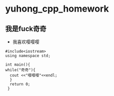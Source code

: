 # yuhong_cpp_homework
## 我是fuck奇奇

- 我喜欢嘤嘤嘤
```
#include<iostream>
using namespace std;

int main(){
while("奇奇"){
  cout <<"嘤嘤嘤"<<endl;
  }
  return 0;
 }
```
